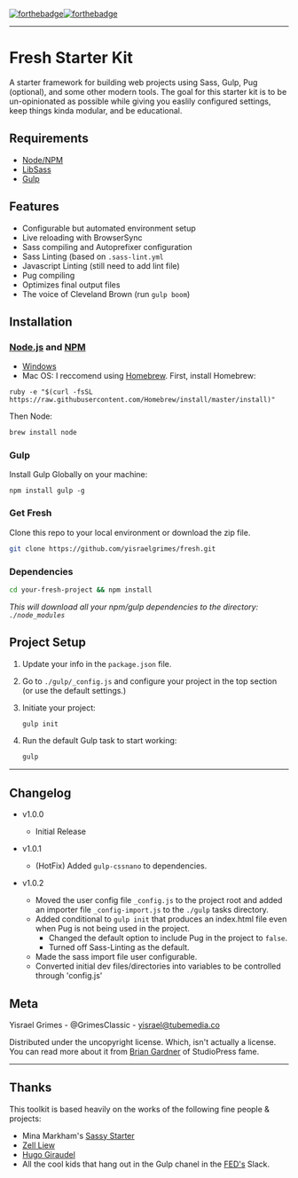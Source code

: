 [![forthebadge](http://forthebadge.com/images/badges/gluten-free.svg)](http://forthebadge.com)[![forthebadge](http://forthebadge.com/images/badges/built-with-love.svg)](http://forthebadge.com)

---

# Fresh Starter Kit

A starter framework for building web projects using Sass, Gulp, Pug (optional), and some other modern tools. The goal for this starter kit is to be un-opinionated as possible while giving you easlily configured settings, keep things kinda modular, and be educational.


## Requirements

- [Node/NPM](https://nodejs.org/en/)
- [LibSass](http://sass-lang.com/libsass)
- [Gulp](http://gulpjs.com/)


## Features

- Configurable but automated environment setup
- Live reloading with BrowserSync
- Sass compiling and Autoprefixer configuration
- Sass Linting (based on `.sass-lint.yml`
- Javascript Linting (still need to add lint file)
- Pug compiling
- Optimizes final output files
- The voice of Cleveland Brown (run `gulp boom`)


## Installation

### [Node.js](https://nodejs.org/en/) and [NPM](https://www.npmjs.com/)

- [Windows](http://blog.teamtreehouse.com/install-node-js-npm-windows)
- Mac OS: I reccomend using [Homebrew](http://brew.sh/). First, install Homebrew:

```Sh
ruby -e "$(curl -fsSL https://raw.githubusercontent.com/Homebrew/install/master/install)"
```

Then Node:

```sh
brew install node
```

### Gulp

Install Gulp Globally on your machine:

```Sh
npm install gulp -g
```

### Get Fresh

Clone this repo to your local environment or download the zip file.

```sh
git clone https://github.com/yisraelgrimes/fresh.git
```

### Dependencies

```sh
cd your-fresh-project && npm install
```

*This will download all your npm/gulp dependencies to the directory: `./node_modules`*



## Project Setup

1. Update your info in the `package.json` file.

2. Go to `./gulp/_config.js` and configure your project in the top section (or use the default settings.)

3. Initiate your project:

   ```sh
   gulp init
   ```

4. Run the default Gulp task to start working:

   ```sh
   gulp
   ```


---

## Changelog

- v1.0.0
  - Initial Release

- v1.0.1
  - (HotFix) Added `gulp-cssnano` to dependencies.

- v1.0.2
  - Moved the user config file `_config.js` to the project root and added an importer file `_config-import.js` to the `./gulp` tasks directory.
  - Added conditional to `gulp init` that produces an index.html file even when Pug is not being used in the project.
	- Changed the default option to include Pug in the project to `false`.
	- Turned off Sass-Linting as the default.
  - Made the sass import file user configurable.
  - Converted initial dev files/directories into variables to be controlled through 'config.js'



## Meta

Yisrael Grimes - @GrimesClassic - yisrael@tubemedia.co

Distributed under the uncopyright license. Which, isn't actually a license. You can read more about it from [Brian Gardner](https://briangardner.com/uncopyright/) of StudioPress fame.

---

## Thanks

This toolkit is based heavily on the works of the following fine people & projects:
- Mina Markham's [Sassy Starter](https://github.com/minamarkham/sassy-starter)
- [Zell Liew](https://zellwk.com/)
- [Hugo Giraudel](http://hugogiraudel.com/)
- All the cool kids that hang out in the Gulp chanel in the [FED's](http://frontenddevelopers.org/) Slack.
